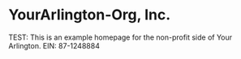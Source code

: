 # YourArlington-Org, Inc.
TEST: This is an example homepage for the non-profit side of Your Arlington.  EIN: 87-1248884
